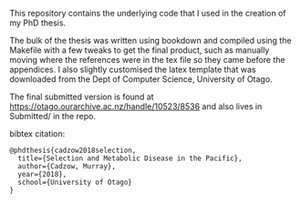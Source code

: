 This repository contains the underlying code that I used in the creation of my PhD thesis.

The bulk of the thesis was written using bookdown and compiled using the Makefile with a few tweaks to get the final product, such as manually moving where the references were in the tex file so they came before the appendices. I also slightly customised the latex template that was downloaded from the Dept of Computer Science, University of Otago.

The final submitted version is found at https://otago.ourarchive.ac.nz/handle/10523/8536 and also lives in Submitted/ in the repo.  

bibtex citation:

```
@phdthesis{cadzow2018selection,
  title={Selection and Metabolic Disease in the Pacific},
  author={Cadzow, Murray},
  year={2018},
  school={University of Otago}
}
```

